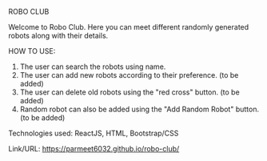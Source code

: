 ROBO CLUB

Welcome to Robo Club. Here you can meet different randomly generated robots along with their details.

HOW TO USE:
1. The user can search the robots using name.
2. The user can add new robots according to their preference.   (to be added)
3. The user can delete old robots using the "red cross" button. (to be added)
4. Random robot can also be added using the "Add Random Robot" button.  (to be added)

Technologies used: ReactJS, HTML, Bootstrap/CSS

Link/URL: https://parmeet6032.github.io/robo-club/
